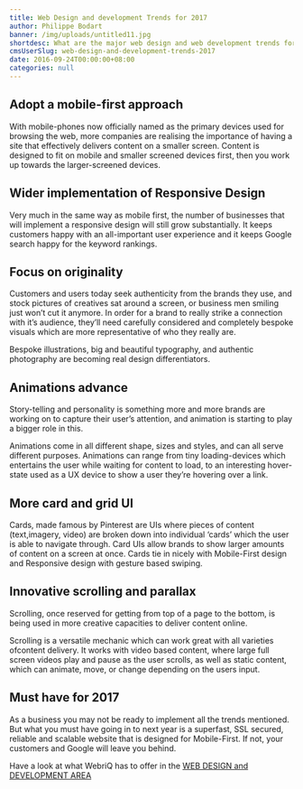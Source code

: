 ```yaml
---
title: Web Design and development Trends for 2017
author: Philippe Bodart
banner: /img/uploads/untitled11.jpg
shortdesc: What are the major web design and web development trends for the coming year 2017
cmsUserSlug: web-design-and-development-trends-2017
date: 2016-09-24T00:00:00+08:00
categories: null
---
```


##     **Adopt a mobile-first approach**

 
With mobile-phones now officially named as the primary devices used for browsing the web, more companies are realising the importance of having a site that effectively delivers content on a smaller screen. Content is designed to fit on mobile and smaller screened devices first, then you work up towards the larger-screened devices.

##  **Wider implementation of Responsive Design**

 
Very much in the same way as mobile first, the number of businesses that will implement a responsive design will still grow substantially. It keeps customers happy with an all-important user experience and it keeps Google search happy for the keyword rankings.

##  **Focus on originality**

 
Customers and users today seek authenticity from the brands they use, and stock pictures of creatives sat around a screen, or business men smiling just won’t cut it anymore. In order for a brand to really strike a connection with it’s audience, they’ll need carefully considered and completely bespoke visuals which are more representative of who they really are.

Bespoke illustrations, big and beautiful typography, and authentic photography are becoming real design differentiators. 

##  **Animations advance**

 
Story-telling and personality is something more and more brands are working on to capture their user’s attention, and animation is starting to play a bigger role in this.

Animations come in all different shape, sizes and styles, and can all serve different purposes. Animations can range from tiny loading-devices which entertains the user while waiting for content to load, to an interesting hover-state used as a UX device to show a user they’re hovering over a link.

##  **More card and grid UI**

 
Cards, made famous by Pinterest are UIs where pieces of content (text,imagery, video) are broken down into individual ‘cards’ which the user is able to navigate through. Card UIs allow brands to show larger amounts of content on a screen at once. Cards tie in nicely with Mobile-First design and Responsive design with gesture based swiping.

 ## **Innovative scrolling and parallax**

 
Scrolling, once reserved for getting from top of a page to the bottom, is being used in more creative capacities to deliver content online.

Scrolling is a versatile mechanic which can work great with all varieties ofcontent delivery. It works with video based content, where large full screen videos play and pause as the user scrolls, as well as static content, which can animate, move, or change depending on the users input.

## **Must have for 2017**

 
As a business you may not be ready to implement all the trends mentioned. But what you must have going in to next year is a superfast, SSL secured, reliable and scalable website that is designed for Mobile-First. If not, your customers and Google will leave you behind.

Have a look at what WebriQ has to offer in the [WEB DESIGN and DEVELOPMENT AREA](http://webriq.com/content-management-system)
 